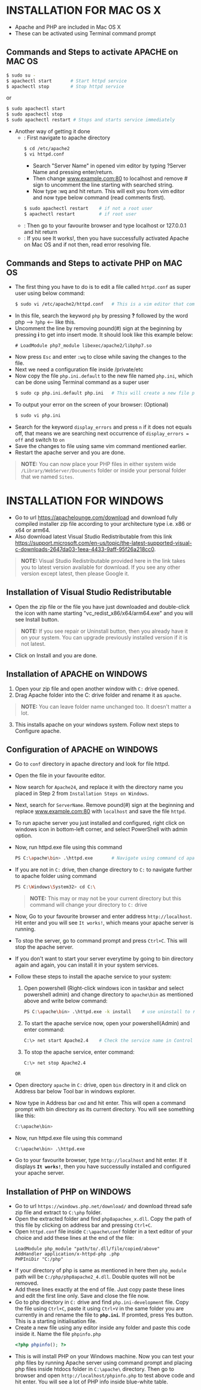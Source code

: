 # **INSTALLATION FOR MAC OS X**
- Apache and PHP are included in Mac OS X
- These can be activated using Terminal command prompt

## Commands and Steps to activate APACHE on MAC OS
```bash
$ sudo su -
$ apachectl start       # Start httpd service
$ apachectl stop        # Stop httpd service

```
or
```bash
$ sudo apachectl start
$ sudo apachectl stop
$ sudo apachectl restart # Stops and starts service immediately
```

 * Another way of getting it done
    * : First navigate to apache directory
        ```bash 
        $ cd /etc/apache2
        $ vi httpd.conf
        ```
        - Search "Server Name" in opened vim editor by typing ?Server Name and pressing enter/return.
        - Then change www.example.com:80 to localhost and remove # sign to uncomment the line starting with searched string.
        - Now type :wq and hit return. This will exit you from vim editor and now type below command (read comments first).
        ```bash
        $ sudo apachectl restart    # if not a root user
        $ apachectl restart         # if root user
        ```
    * : Then go to your favourite browser and type localhost or 127.0.0.1 and hit return
    * : If you see It works!, then you have successfully activated Apache on Mac OS and if not then, read error resolving file.

## Commands and Steps to activate PHP on MAC OS
- The first thing you have to do is to edit a file called `httpd.conf` as super user using below command:
    ```bash
    $ sudo vi /etc/apache2/httpd.conf   # This is a vim editor that comes with Mac OS pre-installed
    ```
- In this file, search the keyword `php` by pressing **?** followed by the word php --> `?php` <-- like this.
- Uncomment the line by removing pound(#) sign at the beginning by pressing **i** to get into insert mode. It should look like this example below:
    ```text
    # LoadModule php7_module libexec/apache2/libphp7.so
    ```
- Now press `Esc` and enter `:wq` to close while saving the changes to the file.
- Next we need a configuration file inside /private/etc
- Now copy the file `php.ini.default` to the new file named `php.ini`, which can be done using Terminal command as a super user
    ```bash
    $ sudo cp php.ini.default php.ini   # This will create a new file php.ini and copy the content of .default
    ```
- To output your error on the screen of your browser: (Optional)
    ```bash
    $ sudo vi php.ini
    ```
- Search for the keyword `display_errors` and press `n` if it does not equals off, that means we are searching next occurrence of `display_errors = off` and switch to `on`
- Save the changes to file using same vim command mentioned earlier.
- Restart the apache server and you are done.
> **NOTE:** You can now place your PHP files in either system wide `/Library/WebServer/Documents` folder or inside your personal folder that we named `Sites`.

# **INSTALLATION FOR WINDOWS**
- Go to url https://apachelounge.com/download and download fully compiled installer zip file according to your architecture type i.e. x86 or x64 or arm64.
- Also download latest Visual Studio Redistributable from this link https://support.microsoft.com/en-us/topic/the-latest-supported-visual-c-downloads-2647da03-1eea-4433-9aff-95f26a218cc0.
> **NOTE:** Visual Studio Redistributable provided here in the link takes you to latest version available for download. If you see any other version except latest, then please Google it.

## Installation of Visual Studio Redistributable
- Open the zip file or the file you have just downloaded and double-click the icon with name starting "vc_redist_x86/x64/arm64.exe" and you will see Install button. 
> **NOTE:** If you see repair or Uninstall button, then you already have it on your system. You can upgrade previously installed version if it is not latest.
- Click on Install and you are done.

## Installation of APACHE on WINDOWS
1. Open your zip file and open another window with ` C: ` drive opened.
2. Drag Apache folder into the C: drive folder and rename it as `apache`.
> **NOTE:** You can leave folder name unchanged too. It doesn't matter a lot.
3. This installs apache on your windows system. Follow next steps to Configure apache.

## Configuration of APACHE on WINDOWS
- Go to `conf` directory in apache directory and look for file httpd.
- Open the file in your favourite editor.
- Now search for `Apache24`, and replace it with the directory name you placed in Step 2 from `Installation Steps on Windows`.
- Next, search for `ServerName`. Remove pound(#) sign at the beginning and replace www.example.com:80 with `localhost` and save the file `httpd`.
- To run apache server you just installed and configured, right click on windows icon in bottom-left corner, and select PowerShell with admin option.
- Now, run httpd.exe file using this command
    ```bash
    PS C:\apache\bin> .\httpd.exe       # Navigate using command cd apache\bin if in C: drive
    ```
- If you are not in `C:` drive, then change directory to `C:` to navigate further to apache folder using command
    ```bash
    PS C:\Windows\System32> cd C:\      
    ```
    > **NOTE:** This may or may not be your current directory but this command will change your directory to `C:` drive
    
- Now, Go to your favourite browser and enter address `http://localhost`. Hit enter and you will see `It works!`, which means your apache server is running.
- To stop the server, go to command prompt and press `Ctrl+C`. This will stop the apache server.
- If you don't want to start your server everytime by going to bin directory again and again, you can install it in your system services.
- Follow these steps to install the apache service to your system:
    1. Open powershell (Right-click windows icon in taskbar and select powershell admin) and change directory to `apache\bin` as mentioned above and write below command:
        ```bash
        PS C:\apache\bin> .\httpd.exe -k install    # use uninstall to remove
        ```
    2. To start the apache service now, open your powershell(Admin) and enter command:
        ```bash
        C:\> net start Apache2.4    # Check the service name in Control pannel's View Service option
        ```
    3. To stop the apache service, enter command:
        ```bash
        C:\> net stop Apache2.4
        ```
    `OR`
- Open directory `apache` in `C:` drive, open `bin` directory in it and click on Address bar below Tool bar in windows explorer.
- Now type in Address bar `cmd` and hit enter. This will open a command prompt with bin directory as its current directory. You will see something like this:
    ```sh
    C:\apache\bin>
    ```
- Now, run httpd.exe file using this command
    ```bash
    C:\apache\bin> .\httpd.exe
    ```
- Go to your favourite browser, type `http://localhost` and hit enter. If it displays **`It works!`**, then you have successully installed and configured your apache server.


## Installation of PHP on WINDOWS
- Go to url `https://windows.php.net/download/` and download thread safe zip file and extract to `C:\php` folder.
- Open the extracted folder and find `php8apachex_x.dll`. Copy the path of this file by clicking on address bar and pressing `Ctrl+C`.
- Open `httpd.conf` file inside `C:\apache\conf` folder in a text editor of your choice and add these lines at the end of the file:
    ```text
    LoadModule php_module "path/to/.dll/file/copied/above"
    AddHandler application/x-httpd-php .php
    PHPIniDir "C:/php"
    ```
- If your directory of php is same as mentioned in here then `php_module` path will be `C:/php/php8apache2_4.dll`. Double quotes will not be removed.
- Add these lines exactly at the end of file. Just copy paste these lines and edit the first line only. Save and close the file now.
- Go to php directory in `C:` drive and find `php.ini-development` file. Copy the file using `Ctrl+C`, paste it using `Ctrl+V` in the same folder you are currently in and rename the file to **`php.ini`**. If promted, press Yes button. This is a starting initialisation file.
- Create a new file using any editor inside any folder and paste this code inside it. Name the file `phpinfo.php`
   ```php
   <?php phpinfo(); ?>
   ```
- This is will install PHP on your Windows machine. Now you can test your php files by running Apache server using command prompt and placing php files inside htdocs folder in `C:\apache\` directory. Then go to browser and open `http://localhost/phpinfo.php` to test above code and hit enter. You will see a lot of PHP info inside blue-white table.
